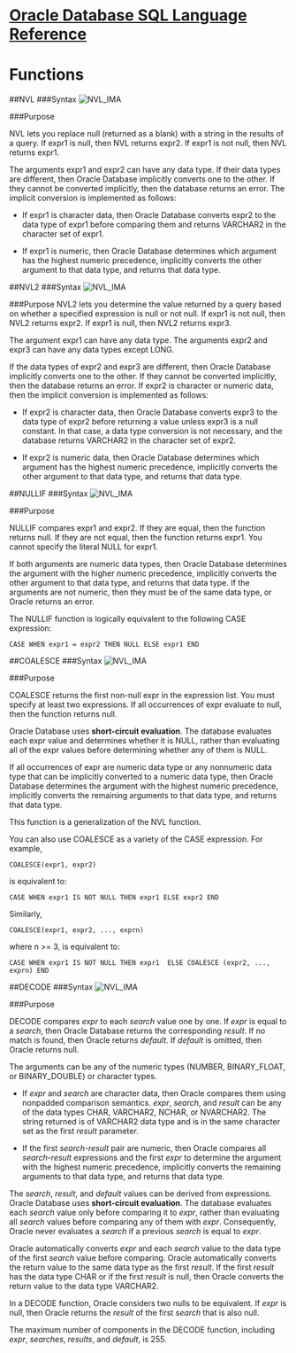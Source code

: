 [Oracle Database SQL Language Reference][link]
===
[link]: http://docs.oracle.com/cd/E11882_01/server.112/e41084/toc.htm

Functions
===

##NVL
###Syntax
![NVL_IMA](http://docs.oracle.com/cd/E11882_01/server.112/e41084/img/nvl.gif)

###Purpose

NVL lets you replace null (returned as a blank) with a string in the results of a query. If expr1 is null, then NVL returns expr2. If expr1 is not null, then NVL returns expr1.

The arguments expr1 and expr2 can have any data type. If their data types are different, then Oracle Database implicitly converts one to the other. If they cannot be converted implicitly, then the database returns an error. The implicit conversion is implemented as follows:

* If expr1 is character data, then Oracle Database converts expr2 to the data type of expr1 before comparing them and returns VARCHAR2 in the character set of expr1.

* If expr1 is numeric, then Oracle Database determines which argument has the highest numeric precedence, implicitly converts the other argument to that data type, and returns that data type.


##NVL2
###Syntax
![NVL_IMA](http://docs.oracle.com/cd/E11882_01/server.112/e41084/img/nvl2.gif)

###Purpose
NVL2 lets you determine the value returned by a query based on whether a specified expression is null or not null. If expr1 is not null, then NVL2 returns expr2. If expr1 is null, then NVL2 returns expr3.

The argument expr1 can have any data type. The arguments expr2 and expr3 can have any data types except LONG.

If the data types of expr2 and expr3 are different, then Oracle Database implicitly converts one to the other. If they cannot be converted implicitly, then the database returns an error. If expr2 is character or numeric data, then the implicit conversion is implemented as follows:

* If expr2 is character data, then Oracle Database converts expr3 to the data type of expr2 before returning a value unless expr3 is a null constant. In that case, a data type conversion is not necessary, and the database returns VARCHAR2 in the character set of expr2.

* If expr2 is numeric data, then Oracle Database determines which argument has the highest numeric precedence, implicitly converts the other argument to that data type, and returns that data type.


##NULLIF
###Syntax
![NVL_IMA](http://docs.oracle.com/cd/E11882_01/server.112/e41084/img/nullif.gif)

###Purpose

NULLIF compares expr1 and expr2. If they are equal, then the function returns null. If they are not equal, then the function returns expr1. You cannot specify the literal NULL for expr1.

If both arguments are numeric data types, then Oracle Database determines the argument with the higher numeric precedence, implicitly converts the other argument to that data type, and returns that data type. If the arguments are not numeric, then they must be of the same data type, or Oracle returns an error.

The NULLIF function is logically equivalent to the following CASE expression:

``
CASE WHEN expr1 = expr2 THEN NULL ELSE expr1 END
``

##COALESCE
###Syntax
![NVL_IMA](http://docs.oracle.com/cd/E11882_01/server.112/e41084/img/coalesce.gif)

###Purpose

COALESCE returns the first non-null expr in the expression list. You must specify at least two expressions. If all occurrences of expr evaluate to null, then the function returns null.

Oracle Database uses **short-circuit evaluation**. The database evaluates each expr value and determines whether it is NULL, rather than evaluating all of the expr values before determining whether any of them is NULL.

If all occurrences of expr are numeric data type or any nonnumeric data type that can be implicitly converted to a numeric data type, then Oracle Database determines the argument with the highest numeric precedence, implicitly converts the remaining arguments to that data type, and returns that data type.

This function is a generalization of the NVL function.

You can also use COALESCE as a variety of the CASE expression. For example,

``
COALESCE(expr1, expr2)
``

is equivalent to:

``
CASE WHEN expr1 IS NOT NULL THEN expr1 ELSE expr2 END
``

Similarly,

``
COALESCE(expr1, expr2, ..., exprn)
``

where n >= 3, is equivalent to:

``
CASE WHEN expr1 IS NOT NULL THEN expr1 
   ELSE COALESCE (expr2, ..., exprn) END
``

##DECODE
###Syntax
![NVL_IMA](http://docs.oracle.com/cd/E11882_01/server.112/e41084/img/decode.gif)

###Purpose

DECODE compares *expr* to each *search* value one by one. If *expr* is equal to a *search*, then Oracle Database returns the corresponding *result*. If no match is found, then Oracle returns *default*. If *default* is omitted, then Oracle returns null.

The arguments can be any of the numeric types (NUMBER, BINARY_FLOAT, or BINARY_DOUBLE) or character types.

* If *expr* and *search* are character data, then Oracle compares them using nonpadded comparison semantics. *expr*, *search*, and *result* can be any of the data types CHAR, VARCHAR2, NCHAR, or NVARCHAR2. The string returned is of VARCHAR2 data type and is in the same character set as the first *result* parameter.

* If the first *search-result* pair are numeric, then Oracle compares all *search-result* expressions and the first *expr* to determine the argument with the highest numeric precedence, implicitly converts the remaining arguments to that data type, and returns that data type.

The *search*, *result*, and *default* values can be derived from expressions. Oracle Database uses **short-circuit evaluation**. The database evaluates each *search* value only before comparing it to *expr*, rather than evaluating all *search* values before comparing any of them with *expr*. Consequently, Oracle never evaluates a *search* if a previous *search* is equal to *expr*.

Oracle automatically converts *expr* and each *search* value to the data type of the first *search* value before comparing. Oracle automatically converts the return value to the same data type as the first *result*. If the first *result* has the data type CHAR or if the first *result* is null, then Oracle converts the return value to the data type VARCHAR2.

In a DECODE function, Oracle considers two nulls to be equivalent. If *expr* is null, then Oracle returns the *result* of the first *search* that is also null.

The maximum number of components in the DECODE function, including *expr*, *searches*, *results*, and *default*, is 255.